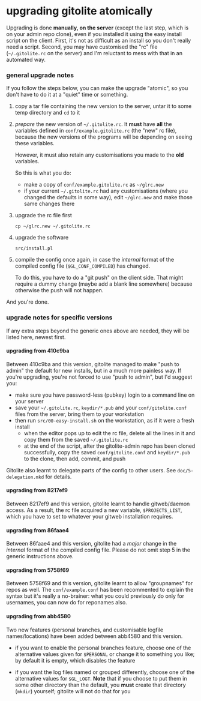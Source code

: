 # upgrading gitolite atomically

Upgrading is done **manually, on the server** (except the last step, which is
on your admin repo clone), even if you installed it using the easy install
script on the client.  First, it's not as difficult as an install so you don't
really need a script.  Second, you may have customised the "rc" file
(`~/.gitolite.rc` on the server) and I'm reluctant to mess with that in an
automated way.

### general upgrade notes

If you follow the steps below, you can make the upgrade "atomic", so you don't
have to do it at a "quiet" time or something.

1.  copy a tar file containing the new version to the server, untar it to some
    temp directory and `cd` to it

2.  *prepare* the new version of `~/.gitolite.rc`.  It **must** have **all**
    the variables defined in `conf/example.gitolite.rc` (the "new" rc file),
    because the new versions of the programs will be depending on seeing these
    variables.

    However, it must also retain any customisations you made to the **old**
    variables.

    So this is what you do:

      * make a copy of `conf/example.gitolite.rc` as `~/glrc.new`
      * if your current `~/.gitolite.rc` had any customisations (where you
        changed the defaults in some way), edit `~/glrc.new` and make those
        same changes there

3.  upgrade the rc file first

        cp ~/glrc.new ~/.gitolite.rc

4.  upgrade the software

        src/install.pl

5.  compile the config once again, in case the *internal* format of the
    compiled config file (`$GL_CONF_COMPILED`) has changed.

    To do this, you have to do a "git push" on the client side.  That might
    require a dummy change (maybe add a blank line somewhere) because
    otherwise the push will not happen.

And you're done.

### upgrade notes for specific versions

If any extra steps beyond the generic ones above are needed, they will be
listed here, newest first.

#### upgrading from 410c9ba

Between 410c9ba and this version, gitolite managed to make "push to admin" the
default for new installs, but in a much more painless way.  If you're
upgrading, you're not forced to use "push to admin", but I'd suggest you:

  * make sure you have password-less (pubkey) login to a command line on your
    server
  * save your `~/.gitolite.rc`, `keydir/*.pub` and your `conf/gitolite.conf`
    files from the server, bring them to your workstation
  * then run `src/00-easy-install.sh` on the workstation, as if it were a
    fresh install
      * when the editor pops up to edit the rc file, delete all the lines in
        it and copy them from the saved `~/.gitolite.rc`
      * at the end of the script, after the gitolite-admin repo has been
        cloned successfully, copy the saved `conf/gitolite.conf` and
        `keydir/*.pub` to the clone, then add, commit, and push

Gitolite also learnt to delegate parts of the config to other users.  See
`doc/5-delegation.mkd` for details.

#### upgrading from 8217ef9

Between 8217ef9 and this version, gitolite learnt to handle gitweb/daemon
access.  As a result, the rc file acquired a new variable, `$PROJECTS_LIST`,
which you have to set to whatever your gitweb installation requires.

#### upgrading from 86faae4

Between 86faae4 and this version, gitolite had a *major* change in the
*internal* format of the compiled config file.  Please do not omit step 5 in
the generic instructions above.

#### upgrading from 5758f69

Between 5758f69 and this version, gitolite learnt to allow "groupnames" for
repos as well.  The `conf/example.conf` has been recommented to explain the
syntax but it's really a no-brainer: what you could previously do only for
usernames, you can now do for reponames also.

#### upgrading from abb4580

Two new features (personal branches, and customisable logfile names/locations)
have been added between abb4580 and this version.

  * if you want to enable the personal branches feature, choose one of the
    alternative values given for `$PERSONAL` or change it to something you
    like; by default it is empty, which disables the feature

  * if you want the log files named or grouped differently, choose one of the
    alternative values for `$GL_LOGT`.  **Note** that if you choose to put
    them in some other directory than the default, you **must** create that
    directory (`mkdir`) yourself; gitolite will not do that for you
